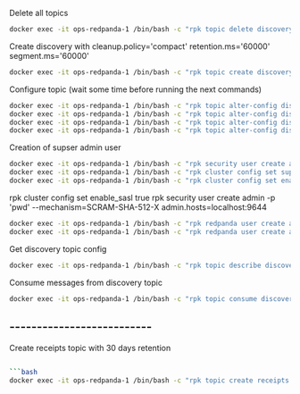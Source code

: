 Delete all topics

```bash
docker exec -it ops-redpanda-1 /bin/bash -c "rpk topic delete discovery --brokers=redpanda:9092"
```

Create discovery with cleanup.policy='compact' retention.ms='60000' segment.ms='60000'
```bash
docker exec -it ops-redpanda-1 /bin/bash -c "rpk topic create discovery --brokers=redpanda:9092 --partitions=1"
```
Configure topic (wait some time before running the next commands)
```bash
docker exec -it ops-redpanda-1 /bin/bash -c "rpk topic alter-config discovery --brokers=redpanda:9092 --set cleanup.policy='compact,delete'"
docker exec -it ops-redpanda-1 /bin/bash -c "rpk topic alter-config discovery --brokers=redpanda:9092 --set retention.ms='604800000'"  # Set retention to 1 week (or adjust as needed)
docker exec -it ops-redpanda-1 /bin/bash -c "rpk topic alter-config discovery --brokers=redpanda:9092 --set segment.ms='8000'"  # Set segment time to 1 minute to trigger frequent log cleanup
docker exec -it ops-redpanda-1 /bin/bash -c "rpk topic alter-config discovery --brokers=redpanda:9092 --set segment.bytes='1048576'"  # Set segment time to 1 minute to trigger frequent log cleanup
```
 
Creation of supser admin user
```bash
docker exec -it ops-redpanda-1 /bin/bash -c "rpk security user create admin -p 'pwd' --mechanism='SCRAM-SHA-512' -X admin.hosts=localhost:9644 --brokers=redpanda:9092"
docker exec -it ops-redpanda-1 /bin/bash -c "rpk cluster config set superusers ['admin']"
docker exec -it ops-redpanda-1 /bin/bash -c "rpk cluster config set enable_sasl true"
```

rpk cluster config set enable_sasl true
rpk security user create admin -p 'pwd' --mechanism=SCRAM-SHA-512-X admin.hosts=localhost:9644



```bash
docker exec -it ops-redpanda-1 /bin/bash -c "rpk redpanda user create admin --new-password pwd --brokers=redpanda:9092"
docker exec -it ops-redpanda-1 /bin/bash -c "rpk redpanda user create admin --new-password pwd --brokers=redpanda:9092"
```
















Get discovery topic config
```bash
docker exec -it ops-redpanda-1 /bin/bash -c "rpk topic describe discovery --brokers=redpanda:9092"
```

Consume messages from discovery topic
```bash
docker exec -it ops-redpanda-1 /bin/bash -c "rpk topic consume discovery --brokers=redpanda:9092 --offset=0"
```

## --------------------------
 Create receipts topic with 30 days retention

```bash

```bash
docker exec -it ops-redpanda-1 /bin/bash -c "rpk topic create receipts --brokers=redpanda:9092 --config="retention.ms=2592000000""
````